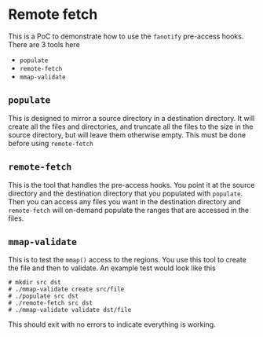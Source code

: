 # Remote fetch

This is a PoC to demonstrate how to use the `fanotify` pre-access hooks.  There
are 3 tools here

- `populate`
- `remote-fetch`
- `mmap-validate`

## `populate`

This is designed to mirror a source directory in a destination directory.  It
will create all the files and directories, and truncate all the files to the
size in the source directory, but will leave them otherwise empty.  This must be
done before using `remote-fetch`

## `remote-fetch`

This is the tool that handles the pre-access hooks.  You point it at the source
directory and the destination directory that you populated with `populate`.
Then you can access any files you want in the destination directory and
`remote-fetch` will on-demand populate the ranges that are accessed in the
files.

## `mmap-validate`

This is to test the `mmap()` access to the regions.  You use this tool to create
the file and then to validate.  An example test would look like this

```
# mkdir src dst
# ./mmap-validate create src/file
# ./populate src dst
# ./remote-fetch src dst
# ./mmap-validate validate dst/file
```

This should exit with no errors to indicate everything is working.
